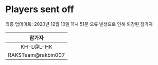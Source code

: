 # Players sent off
최종 업데이트: 2020년 12월 10일 11시 51분
오류 발생으로 인해 퇴장된 참가자




| 참가자 |
|:---:|
| KH-L@L-HK |
| RAKSTeam@rakbin007 |